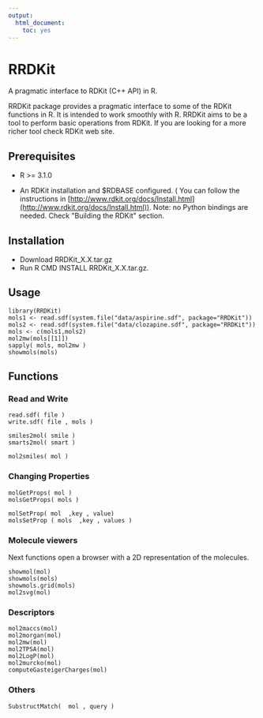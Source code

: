 ```yaml
---
output:
  html_document:
    toc: yes
---
```

RRDKit
======

A pragmatic interface to RDKit (C++ API) in R.

RRDKit package provides a pragmatic interface to some of the RDKit functions in R. It is intended to work smoothly with R. RRDKit aims to be a tool to perform
basic operations from RDKit. If you are looking for a more richer tool check RDKit web site.


## Prerequisites

* R >= 3.1.0 

* An RDKit installation and $RDBASE configured. ( You can follow the
  instructions in [http://www.rdkit.org/docs/Install.html](http://www.rdkit.org/docs/Install.html)). Note: no Python bindings are needed. Check "Building the RDKit" section.
  
## Installation

* Download RRDKit_X.X.tar.gz
* Run R CMD INSTALL RRDKit_X.X.tar.gz.
  
## Usage

```
library(RRDKit)  
mols1 <- read.sdf(system.file("data/aspirine.sdf", package="RRDKit"))  
mols2 <- read.sdf(system.file("data/clozapine.sdf", package="RRDKit"))  
mols <- c(mols1,mols2)
mol2mw(mols[[1]])   
sapply( mols, mol2mw )  
showmols(mols)  
```

## Functions

### Read and Write

```
read.sdf( file )  
write.sdf( file , mols )  

smiles2mol( smile )  
smarts2mol( smart )  

mol2smiles( mol )  
```
### Changing Properties
```
molGetProps( mol )  
molsGetProps( mols )  

molSetProp( mol  ,key , value)  
molsSetProp ( mols  ,key , values )  
```
### Molecule viewers 

Next functions open a browser with a 2D representation of the molecules.
```
showmol(mol)  
showmols(mols)  
showmols.grid(mols)  
mol2svg(mol)   
```
### Descriptors
```
mol2maccs(mol)  
mol2morgan(mol)  
mol2mw(mol)  
mol2TPSA(mol)  
mol2LogP(mol)  
mol2murcko(mol)  
computeGasteigerCharges(mol)  
```
### Others
```
SubstructMatch(  mol , query )  
```
